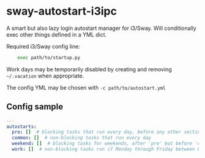 # sway-autostart-i3ipc

A smart but also lazy login autostart manager for i3/Sway.
Will conditionally exec other things defined in a YML dict.

Required i3/Sway config line:

```bash
    exec path/to/startup.py
```

Work days may be temporarily disabled by creating and removing
`~/.vacation` when appropriate.

The config YML may be chosen with `-c path/to/autostart.yml`

## Config sample

```yaml
---
autostarts:
  pre: []  # blocking tasks that run every day, before any other section. intended for backups/updates
  common: []  # non-blocking tasks that run every day
  weekend: []  # blocking tasks for weekends, after 'pre' but before 'common'
  work: []  # non-blocking tasks run if Monday through Friday between 8AM - 4PM
```
